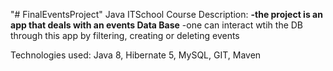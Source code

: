 "# FinalEventsProject" 
Java ITSchool Course
Description:
**-the project is an app that deals with an events Data Base**
-one can interact wtih the DB through this app by filtering, creating or deleting events

Technologies used: Java 8, Hibernate 5, MySQL, GIT, Maven
